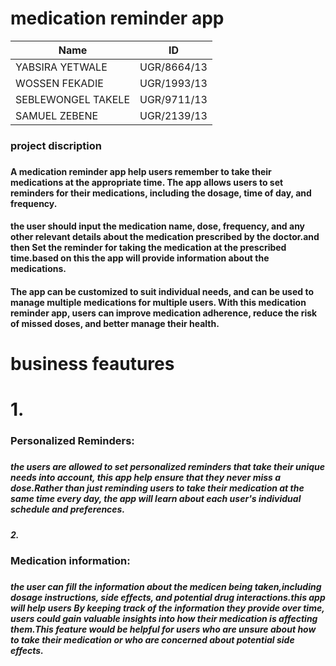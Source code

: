 # medication reminder app
|       Name         |    ID      |
|--------------------|------------|
| YABSIRA YETWALE    | UGR/8664/13|
| WOSSEN FEKADIE     | UGR/1993/13|
| SEBLEWONGEL TAKELE | UGR/9711/13|
| SAMUEL ZEBENE      | UGR/2139/13|

<h3>project discription<h3> <h4>A medication reminder app  help users remember to take their medications at the appropriate time. The app allows users to set reminders for their medications, including the dosage, time of day, and frequency. <h4>

<h4>the user should input the medication name, dose, frequency, and any other relevant details about the medication prescribed by the doctor.and then Set the reminder for taking the medication at the prescribed time.based on this the app will provide information about the medications. <h4>

<h4>The app can be customized to suit individual needs, and can be used to manage multiple medications for multiple users. With this medication reminder app, users can improve medication adherence, reduce the risk of missed doses, and better manage their health.<h4>

<h1>business feautures<h1>
  1.<h3> Personalized Reminders:<h3> <h5>the users are allowed  to set personalized reminders that take their unique needs into account, this app help ensure that they never miss a dose.Rather than just reminding users to take their medication at the same time every day, the app will learn about each user's individual schedule and preferences. <h5>
  2.<h3>Medication information:<h3><h5> the user can fill the information about the medicen being taken,including dosage instructions, side effects, and potential drug interactions.this app will help users By keeping track of the information they provide over time, users could gain valuable insights into how their medication is affecting them.This feature would be helpful for users who are unsure about how to take their medication or who are concerned about potential side effects.<h5>


